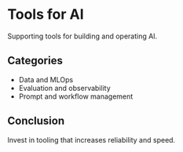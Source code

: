 # Tools for AI

Supporting tools for building and operating AI.

## Categories
- Data and MLOps
- Evaluation and observability
- Prompt and workflow management

## Conclusion
Invest in tooling that increases reliability and speed.
